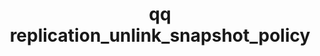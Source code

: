 ---
category: replication
command: replication_unlink_snapshot_policy
optional_options:
- alternate: []
  help: Unique identifier of the source replication relationship.
  name: --relationship-id
  required: true
- alternate: []
  help: Identifier of the snapshot policy to unlink.
  name: --snapshot-policy-id
  required: true
permalink: /qq-cli-command-guide/replication/replication_unlink_snapshot_policy.html
positional_options: []
sidebar: qq_cli_command_reference_sidebar
summary: This section explains how to use the <code>qq replication_unlink_snapshot_policy</code>
  command.
synopsis: Unlink a snapshot policy from a source replication relationship.
title: qq replication_unlink_snapshot_policy
usage: qq replication_unlink_snapshot_policy [-h] --relationship-id RELATIONSHIP_ID
  --snapshot-policy-id SNAPSHOT_POLICY_ID
zendesk_source: qq CLI Command Guide

---